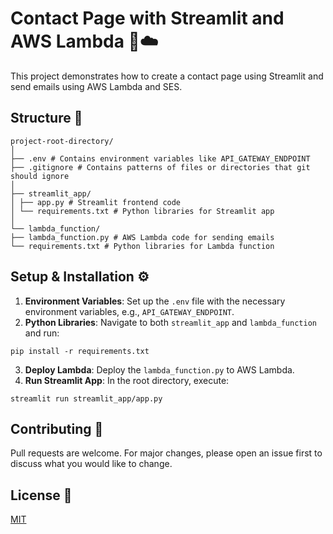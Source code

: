 # Contact Page with Streamlit and AWS Lambda 📧☁️

This project demonstrates how to create a contact page using Streamlit and send emails using AWS Lambda and SES. 

## Structure 📂
```
project-root-directory/
│
├── .env # Contains environment variables like API_GATEWAY_ENDPOINT
├── .gitignore # Contains patterns of files or directories that git should ignore
│
├── streamlit_app/
│ ├── app.py # Streamlit frontend code
│ └── requirements.txt # Python libraries for Streamlit app
│
└── lambda_function/
├── lambda_function.py # AWS Lambda code for sending emails
└── requirements.txt # Python libraries for Lambda function
```

## Setup & Installation ⚙️

1. **Environment Variables**: Set up the `.env` file with the necessary environment variables, e.g., `API_GATEWAY_ENDPOINT`.
2. **Python Libraries**: Navigate to both `streamlit_app` and `lambda_function` and run:  
```
pip install -r requirements.txt
```

3. **Deploy Lambda**: Deploy the `lambda_function.py` to AWS Lambda.
4. **Run Streamlit App**: In the root directory, execute:
```
streamlit run streamlit_app/app.py
```

## Contributing 🤝

Pull requests are welcome. For major changes, please open an issue first to discuss what you would like to change.

## License 📜

[MIT](https://choosealicense.com/licenses/mit/)